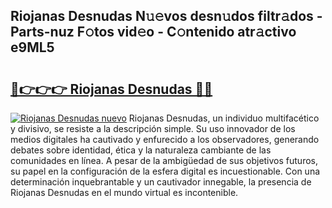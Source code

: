 ## Riojanas Desnudas N𝚞𝚎vos desn𝚞dos filtr𝚊dos - Parts-nuz F𝚘tos vid𝚎o - C𝚘ntenido atr𝚊ctivo e9ML5

# <h2><a href="http://mb2u98j.tromn.icu/?c=Riojanas+Desnudas">🔗👉👉👉 Riojanas Desnudas 🔗🔗</a></h2>

[![Riojanas Desnudas nuevo](https://i.imgur.com/pEAQMta.gif)](http://mb2u98j.tromn.icu/?c=Riojanas+Desnudas)
Riojanas Desnudas, un individuo multifacético y divisivo, se resiste a la descripción simple. Su uso innovador de los medios digitales ha cautivado y enfurecido a los observadores, generando debates sobre identidad, ética y la naturaleza cambiante de las comunidades en línea. A pesar de la ambigüedad de sus objetivos futuros, su papel en la configuración de la esfera digital es incuestionable. Con una determinación inquebrantable y un cautivador innegable, la presencia de Riojanas Desnudas en el mundo virtual es incontenible.
